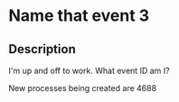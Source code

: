 # Name that event 3

## Description

I'm up and off to work. What event ID am I?



New processes being created are 4688



```

```


